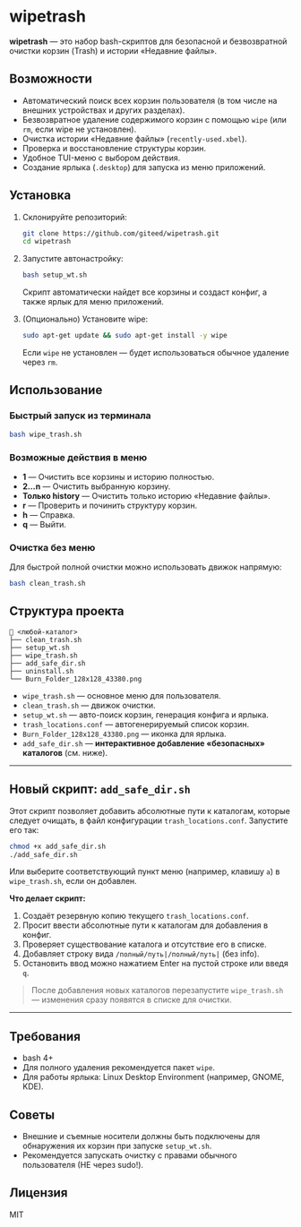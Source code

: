 # wipetrash

**wipetrash** — это набор bash-скриптов для безопасной и безвозвратной очистки корзин (Trash) и истории «Недавние файлы».

## Возможности

- Автоматический поиск всех корзин пользователя (в том числе на внешних устройствах и других разделах).
- Безвозвратное удаление содержимого корзин с помощью `wipe` (или `rm`, если wipe не установлен).
- Очистка истории «Недавние файлы» (`recently-used.xbel`).
- Проверка и восстановление структуры корзин.
- Удобное TUI-меню с выбором действия.
- Создание ярлыка (`.desktop`) для запуска из меню приложений.

## Установка

1. Склонируйте репозиторий:
   ```bash
   git clone https://github.com/giteed/wipetrash.git
   cd wipetrash
   ```

2. Запустите автонастройку:
   ```bash
   bash setup_wt.sh
   ```
   Скрипт автоматически найдет все корзины и создаст конфиг, а также ярлык для меню приложений.

3. (Опционально) Установите wipe:
   ```bash
   sudo apt-get update && sudo apt-get install -y wipe
   ```
   Если `wipe` не установлен — будет использоваться обычное удаление через `rm`.

## Использование

### Быстрый запуск из терминала

```bash
bash wipe_trash.sh
```

### Возможные действия в меню

- **1** — Очистить все корзины и историю полностью.
- **2…n** — Очистить выбранную корзину.
- **Только history** — Очистить только историю «Недавние файлы».
- **r** — Проверить и починить структуру корзин.
- **h** — Справка.
- **q** — Выйти.

### Очистка без меню

Для быстрой полной очистки можно использовать движок напрямую:
```bash
bash clean_trash.sh
```

## Структура проекта
```
📂 <любой‑каталог>
├── clean_trash.sh
├── setup_wt.sh
├── wipe_trash.sh
├── add_safe_dir.sh
├── uninstall.sh
└── Burn_Folder_128x128_43380.png
```

- `wipe_trash.sh` — основное меню для пользователя.
- `clean_trash.sh` — движок очистки.
- `setup_wt.sh` — авто-поиск корзин, генерация конфига и ярлыка.
- `trash_locations.conf` — автогенерируемый список корзин.
- `Burn_Folder_128x128_43380.png` — иконка для ярлыка.
- `add_safe_dir.sh` — **интерактивное добавление «безопасных» каталогов** (см. ниже).

---

## Новый скрипт: `add_safe_dir.sh`

Этот скрипт позволяет добавить абсолютные пути к каталогам, которые следует очищать, в файл конфигурации `trash_locations.conf`. Запустите его так:

```bash
chmod +x add_safe_dir.sh
./add_safe_dir.sh
```

Или выберите соответствующий пункт меню (например, клавишу `a`) в `wipe_trash.sh`, если он добавлен.

**Что делает скрипт:**
1. Создаёт резервную копию текущего `trash_locations.conf`.
2. Просит ввести абсолютные пути к каталогам для добавления в конфиг.
3. Проверяет существование каталога и отсутствие его в списке.
4. Добавляет строку вида `/полный/путь|/полный/путь|` (без info).
5. Остановить ввод можно нажатием Enter на пустой строке или введя `q`.

> После добавления новых каталогов перезапустите `wipe_trash.sh` — изменения сразу появятся в списке для очистки.

---

## Требования

- bash 4+
- Для полного удаления рекомендуется пакет `wipe`.
- Для работы ярлыка: Linux Desktop Environment (например, GNOME, KDE).

## Советы

- Внешние и съемные носители должны быть подключены для обнаружения их корзин при запуске `setup_wt.sh`.
- Рекомендуется запускать очистку с правами обычного пользователя (НЕ через sudo!).

## Лицензия

MIT
